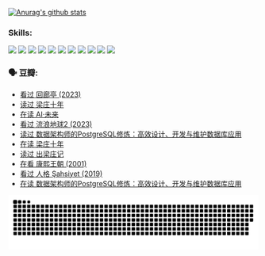 
[![Anurag's github stats](https://github-readme-stats.vercel.app/api?username=w940853815)](https://github.com/anuraghazra/github-readme-stats)

### Skills:

<code><img height="32" src="https://cdn.jsdelivr.net/npm/simple-icons@v5/icons/python.svg"></code>
<code><img height="32" src="https://cdn.jsdelivr.net/npm/simple-icons@v5/icons/javascript.svg"></code>
<code><img height="32" src="https://cdn.jsdelivr.net/npm/simple-icons@v5/icons/django.svg"></code>
<code><img height="32" src="https://cdn.jsdelivr.net/npm/simple-icons@v5/icons/flask.svg"></code>
<code><img height="32" src="https://cdn.jsdelivr.net/npm/simple-icons@v5/icons/vuetify.svg"></code>
<code><img height="32" src="https://cdn.jsdelivr.net/npm/simple-icons@v5/icons/git.svg"></code>
<code><img height="32" src="https://cdn.jsdelivr.net/npm/simple-icons@v5/icons/docker.svg"></code>
<code><img height="32" src="https://cdn.jsdelivr.net/npm/simple-icons@v5/icons/postgresql.svg"></code>
<code><img height="32" src="https://cdn.jsdelivr.net/npm/simple-icons@v5/icons/elasticsearch.svg"></code>
<code><img height="32" src="https://cdn.jsdelivr.net/npm/simple-icons@v5/icons/macos.svg"></code>
<code><img height="32" src="https://cdn.jsdelivr.net/npm/simple-icons@v5/icons/linux.svg"></code>

### 🗣 豆瓣:

<!-- DOUBAN-ACTIVITIES:START -->
- [看过 回廊亭‎ (2023)](https://www.douban.com/people/136069238/status/4215992758/?_i=82928978)
- [读过 梁庄十年](https://www.douban.com/people/136069238/status/4206664969/?_i=82928978)
- [在读 AI·未来](https://www.douban.com/people/136069238/status/4206653520/?_i=82928978)
- [看过 流浪地球2‎ (2023)](https://www.douban.com/people/136069238/status/4199558549/?_i=82928978)
- [读过 数据架构师的PostgreSQL修炼：高效设计、开发与维护数据库应用](https://www.douban.com/people/136069238/status/4199451104/?_i=82928978)
- [在读 梁庄十年](https://www.douban.com/people/136069238/status/4198822794/?_i=82928978)
- [读过 出梁庄记](https://www.douban.com/people/136069238/status/4198821001/?_i=82928978)
- [在看 康熙王朝‎ (2001)](https://www.douban.com/people/136069238/status/4198508156/?_i=82928978)
- [看过 人格 Şahsiyet‎ (2019)](https://www.douban.com/people/136069238/status/4198163968/?_i=82928979)
- [在读 数据架构师的PostgreSQL修炼：高效设计、开发与维护数据库应用](https://www.douban.com/people/136069238/status/4195338884/?_i=82928979)
<!-- DOUBAN-ACTIVITIES:END -->


![Snake animation](https://raw.githubusercontent.com/w940853815/w940853815/output/github-contribution-grid-snake.svg)

<!--
**w940853815/w940853815** is a ✨ _special_ ✨ repository because its `README.md` (this file) appears on your GitHub profile.

Here are some ideas to get you started:

- 🔭 I’m currently working on ...
- 🌱 I’m currently learning ...
- 👯 I’m looking to collaborate on ...
- 🤔 I’m looking for help with ...
- 💬 Ask me about ...
- 📫 How to reach me: ...
- 😄 Pronouns: ...
- ⚡ Fun fact: ...
-->

